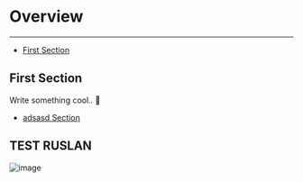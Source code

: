 # Overview

---

- [First Section](#section-1)

<a name="section-1"></a>
## First Section

Write something cool.. 🦊

- [adsasd Section](#section-2)

<a name="section-2"></a>
## TEST RUSLAN

![image](/images/survv/images/11.png)